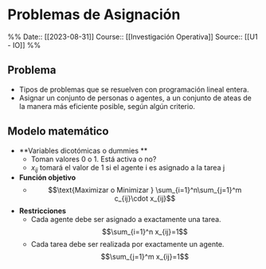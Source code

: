 # Problemas de Asignación

%%
Date:: [[2023-08-31]]
Course:: [[Investigación Operativa]]
Source:: [[U1 - IO]]
%%

## Problema
- Tipos de problemas que se resuelven con programación lineal entera.
- Asignar un conjunto de personas o agentes, a un conjunto de ateas de la manera más eficiente posible, según algún criterio.

## Modelo matemático
- **Variables dicotómicas o dummies **
	- Toman valores 0 o 1. Está activa o no?
	- $x_{ij}$ tomará el valor de 1 si el agente i es asignado a la tarea j
- **Función objetivo**
	- $$\text{Maximizar o Minimizar } \sum_{i=1}^n\sum_{j=1}^m c_{ij}\cdot x_{ij}$$
- **Restricciones**
	- Cada agente debe ser asignado a exactamente una tarea. $$\sum_{i=1}^n x_{ij}=1$$
	- Cada tarea debe ser realizada por exactamente un agente.$$\sum_{j=1}^m x_{ij}=1$$